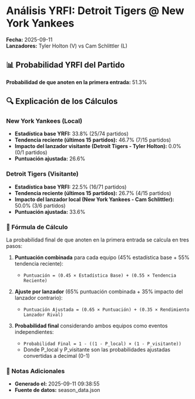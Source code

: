 # Análisis YRFI: Detroit Tigers @ New York Yankees

**Fecha:** 2025-09-11  
**Lanzadores:** Tyler Holton (V) vs Cam Schlittler (L)

## 📊 Probabilidad YRFI del Partido

**Probabilidad de que anoten en la primera entrada:** 51.3%

## 🔍 Explicación de los Cálculos

### New York Yankees (Local)
- **Estadística base YRFI:** 33.8% (25/74 partidos)
- **Tendencia reciente (últimos 15 partidos):** 46.7% (7/15 partidos)
- **Impacto del lanzador visitante (Detroit Tigers - Tyler Holton):** 0.0% (0/1 partidos)
- **Puntuación ajustada:** 26.6%

### Detroit Tigers (Visitante)
- **Estadística base YRFI:** 22.5% (16/71 partidos)
- **Tendencia reciente (últimos 15 partidos):** 26.7% (4/15 partidos)
- **Impacto del lanzador local (New York Yankees - Cam Schlittler):** 50.0% (3/6 partidos)
- **Puntuación ajustada:** 33.6%

### 📝 Fórmula de Cálculo

La probabilidad final de que anoten en la primera entrada se calcula en tres pasos:

1. **Puntuación combinada** para cada equipo (45% estadística base + 55% tendencia reciente):
   - `Puntuación = (0.45 × Estadística Base) + (0.55 × Tendencia Reciente)`

2. **Ajuste por lanzador** (65% puntuación combinada + 35% impacto del lanzador contrario):
   - `Puntuación Ajustada = (0.65 × Puntuación) + (0.35 × Rendimiento Lanzador Rival)`

3. **Probabilidad final** considerando ambos equipos como eventos independientes:
   - `Probabilidad Final = 1 - ((1 - P_local) × (1 - P_visitante))`
   - Donde P_local y P_visitante son las probabilidades ajustadas convertidas a decimal (0-1)

### 📌 Notas Adicionales

- **Generado el:** 2025-09-11 09:38:55
- **Fuente de datos:** season_data.json
